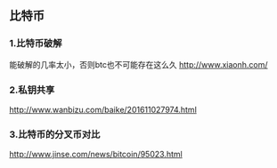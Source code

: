 

## 比特币

### 1.比特币破解
能破解的几率太小，否则btc也不可能存在这么久
http://www.xiaonh.com/

### 2.私钥共享
http://www.wanbizu.com/baike/201611027974.html 

### 3.比特币的分叉币对比
http://www.jinse.com/news/bitcoin/95023.html
